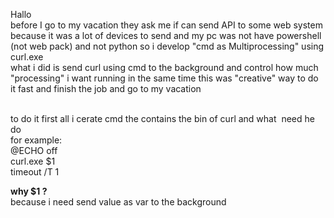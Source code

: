 <p>Hallo <br />before I go to my vacation they ask me if can send API to some web system because it was a lot of devices to send and my pc was not have powershell (not web pack) and not python so i develop "cmd as Multiprocessing" using curl.exe <br />what i did is send curl using cmd to the background and control how much "processing" i want running in the same time this was "creative" way to do it fast and finish the job and go to my vacation</p>
<p><br /> to do it first all i cerate cmd the contains the bin of curl and what&nbsp; need he do <br />for example:<br />@ECHO off<br />curl.exe $1<br />timeout /T 1</p>
<p><strong>why $1 ?</strong><br />because i need send value as var to the background</p>
